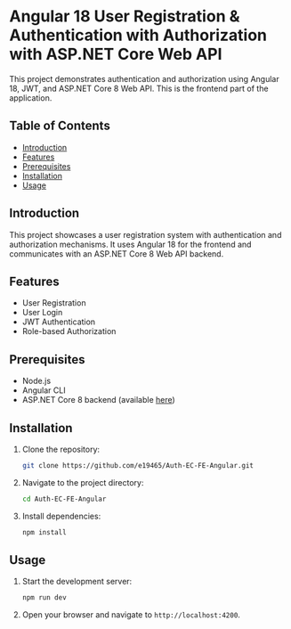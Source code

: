# Angular 18 User Registration & Authentication with Authorization with ASP.NET Core Web API

This project demonstrates authentication and authorization using Angular 18, JWT, and ASP.NET Core 8 Web API. This is the frontend part of the application.

## Table of Contents

- [Introduction](#introduction)
- [Features](#features)
- [Prerequisites](#prerequisites)
- [Installation](#installation)
- [Usage](#usage)

## Introduction

This project showcases a user registration system with authentication and authorization mechanisms. It uses Angular 18 for the frontend and communicates with an ASP.NET Core 8 Web API backend.

## Features

- User Registration
- User Login
- JWT Authentication
- Role-based Authorization

## Prerequisites

- Node.js
- Angular CLI
- ASP.NET Core 8 backend (available [here](https://github.com/e19465/AuthEC-BE-Best-Practices))

## Installation

1. Clone the repository:
   ```bash
   git clone https://github.com/e19465/Auth-EC-FE-Angular.git
   ```
2. Navigate to the project directory:
   ```bash
   cd Auth-EC-FE-Angular
   ```
3. Install dependencies:
   ```bash
   npm install
   ```

## Usage

1. Start the development server:
   ```bash
   npm run dev
   ```
2. Open your browser and navigate to `http://localhost:4200`.
